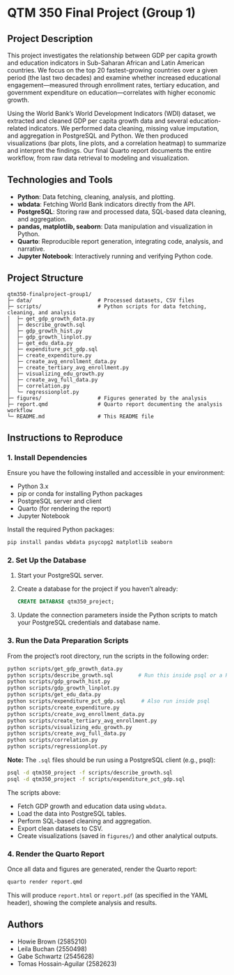 # QTM 350 Final Project (Group 1)

## Project Description

This project investigates the relationship between GDP per capita growth and education indicators in Sub-Saharan African and Latin American countries. We focus on the top 20 fastest-growing countries over a given period (the last two decades) and examine whether increased educational engagement—measured through enrollment rates, tertiary education, and government expenditure on education—correlates with higher economic growth.

Using the World Bank’s World Development Indicators (WDI) dataset, we extracted and cleaned GDP per capita growth data and several education-related indicators. We performed data cleaning, missing value imputation, and aggregation in PostgreSQL and Python. We then produced visualizations (bar plots, line plots, and a correlation heatmap) to summarize and interpret the findings. Our final Quarto report documents the entire workflow, from raw data retrieval to modeling and visualization.

## Technologies and Tools

- **Python**: Data fetching, cleaning, analysis, and plotting.
- **wbdata**: Fetching World Bank indicators directly from the API.
- **PostgreSQL**: Storing raw and processed data, SQL-based data cleaning, and aggregation.
- **pandas, matplotlib, seaborn**: Data manipulation and visualization in Python.
- **Quarto**: Reproducible report generation, integrating code, analysis, and narrative.
- **Jupyter Notebook**: Interactively running and verifying Python code.
  
## Project Structure

```
qtm350-finalproject-group1/
├─ data/                     # Processed datasets, CSV files
├─ scripts/                  # Python scripts for data fetching, cleaning, and analysis
│  ├─ get_gdp_growth_data.py
│  ├─ describe_growth.sql
│  ├─ gdp_growth_hist.py
│  ├─ gdp_growth_linplot.py
│  ├─ get_edu_data.py
│  ├─ expenditure_pct_gdp.sql
│  ├─ create_expenditure.py
│  ├─ create_avg_enrollment_data.py
│  ├─ create_tertiary_avg_enrollment.py
│  ├─ visualizing_edu_growth.py
│  ├─ create_avg_full_data.py
│  ├─ correlation.py
│  └─ regressionplot.py
├─ figures/                  # Figures generated by the analysis
├─ report.qmd                # Quarto report documenting the analysis workflow
└─ README.md                 # This README file
```

## Instructions to Reproduce

### 1. Install Dependencies

Ensure you have the following installed and accessible in your environment:

- Python 3.x  
- pip or conda for installing Python packages  
- PostgreSQL server and client  
- Quarto (for rendering the report)  
- Jupyter Notebook

Install the required Python packages:

```bash
pip install pandas wbdata psycopg2 matplotlib seaborn
```

### 2. Set Up the Database

1. Start your PostgreSQL server.
2. Create a database for the project if you haven’t already:

   ```sql
   CREATE DATABASE qtm350_project;
   ```

3. Update the connection parameters inside the Python scripts to match your PostgreSQL credentials and database name.

### 3. Run the Data Preparation Scripts

From the project’s root directory, run the scripts in the following order:

```bash
python scripts/get_gdp_growth_data.py
python scripts/describe_growth.sql        # Run this inside psql or a Postgres client
python scripts/gdp_growth_hist.py
python scripts/gdp_growth_linplot.py
python scripts/get_edu_data.py
python scripts/expenditure_pct_gdp.sql     # Also run inside psql
python scripts/create_expenditure.py
python scripts/create_avg_enrollment_data.py
python scripts/create_tertiary_avg_enrollment.py
python scripts/visualizing_edu_growth.py
python scripts/create_avg_full_data.py
python scripts/correlation.py
python scripts/regressionplot.py
```

**Note:** The `.sql` files should be run using a PostgreSQL client (e.g., psql):

```bash
psql -d qtm350_project -f scripts/describe_growth.sql
psql -d qtm350_project -f scripts/expenditure_pct_gdp.sql
```

The scripts above:
- Fetch GDP growth and education data using `wbdata`.
- Load the data into PostgreSQL tables.
- Perform SQL-based cleaning and aggregation.
- Export clean datasets to CSV.
- Create visualizations (saved in `figures/`) and other analytical outputs.

### 4. Render the Quarto Report

Once all data and figures are generated, render the Quarto report:

```bash
quarto render report.qmd
```

This will produce `report.html` or `report.pdf` (as specified in the YAML header), showing the complete analysis and results.

## Authors

- Howie Brown (2585210)
- Leila Buchan (2550498)
- Gabe Schwartz (2545628)
- Tomas Hossain-Aguilar (2582623)